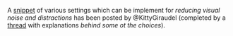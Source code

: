 A [snippet](https://kittygiraudel.com/snippets/vsc-lite/) of various settings which can be implement for _reducing visual noise and distractions_ has been posted by @KittyGiraudel (completed by a [thread](https://twitter.com/KittyGiraudel/status/1365237163105939457) with explanations _behind some ot the choices_).
